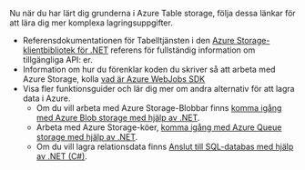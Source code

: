 Nu när du har lärt dig grunderna i Azure Table storage, följa dessa länkar för att lära dig mer komplexa lagringsuppgifter.

* Referensdokumentationen för Tabelltjänsten i den [Azure Storage-klientbibliotek för .NET](http://go.microsoft.com/fwlink/?LinkID=390731) referens för fullständig information om tillgängliga API: er.
* Information om hur du förenklar koden du skriver så att arbeta med Azure Storage, kolla [vad är Azure WebJobs SDK](https://github.com/Azure/azure-webjobs-sdk/wiki)
* Visa fler funktionsguider och lär dig mer om andra alternativ för att lagra data i Azure.
  * Om du vill arbeta med Azure Storage-Blobbar finns [komma igång med Azure Blob storage med hjälp av .NET](../articles/storage/blobs/storage-dotnet-how-to-use-blobs.md).
  * Arbeta med Azure Storage-köer, [komma igång med Azure Queue storage med hjälp av .NET](../articles/storage/queues/storage-dotnet-how-to-use-queues.md).
  * Om du vill lagra relationsdata finns [Anslut till SQL-databas med hjälp av .NET (C#)](../articles/sql-database/sql-database-develop-dotnet-simple.md).

